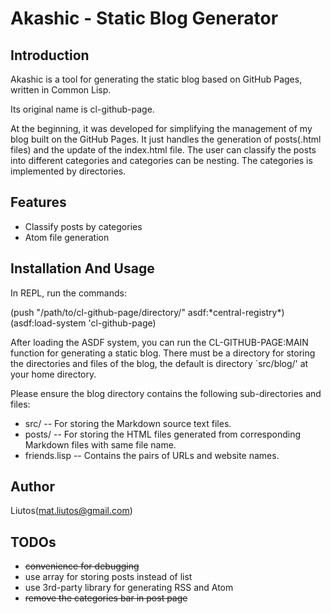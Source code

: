 # Akashic - Static Blog Generator

## Introduction

Akashic is a tool for generating the static blog based on GitHub Pages, written in Common Lisp.

Its original name is cl-github-page.

At the beginning, it was developed for simplifying the management of my blog built on the GitHub Pages. It just handles the generation of posts(.html files) and the update of the index.html file. The user can classify the posts into different categories and categories can be nesting. The categories is implemented by directories.

## Features

* Classify posts by categories
* Atom file generation

## Installation And Usage

In REPL, run the commands:

(push "/path/to/cl-github-page/directory/" asdf:\*central-registry\*)
(asdf:load-system 'cl-github-page)

After loading the ASDF system, you can run the CL-GITHUB-PAGE:MAIN function for generating a static blog. There must be a directory for storing the directories and files of the blog, the default is directory `src/blog/' at your home directory.

Please ensure the blog directory contains the following sub-directories and files:

* src/ -- For storing the Markdown source text files.
* posts/ -- For storing the HTML files generated from corresponding Markdown files with same file name.
* friends.lisp -- Contains the pairs of URLs and website names.

## Author

Liutos(<mat.liutos@gmail.com>)

## TODOs

* <del>convenience for debugging</del>
* use array for storing posts instead of list
* use 3rd-party library for generating RSS and Atom
* <del>remove the categories bar in post page</del>
